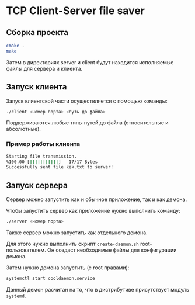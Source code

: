 # TCP Client-Server file saver

## Сборка проекта

```bash
cmake .
make
```
Затем в директориях server и client будут находится исполняемые файлы для сервера
и клиента.
## Запуск клиента
Запуск клиентской части осуществляется с помощью команды:

```bash
./client <номер порта> <путь до файла>
```
Поддерживаются любые типы путей до файла (относительные и абсолютные).

### Пример работы клиента
```bash
Starting file transmission.
%100.00	[|||||||||||]	17/17 Bytes
Successfully sent file kek.txt to server!
```

## Запуск сервера
Сервер можно запустить как и обычное приложение, так и как демона. 

Чтобы запустить сервер как приложение нужно выполнить команду:

```bash
./server <номер порта>
```

Также сервер можно запустить как отдельного демона.

Для этого нужно выполнить скрипт `create-daemon.sh` root-пользователем.
Он создаст необходимые файлы для конфигурации демона.

Затем нужно демона запустить (с root правами):

```bash
systemctl start cooldaemon.service
```

Данный демон расчитан на то, что в дистрибутиве присутствует модуль `systemd`.